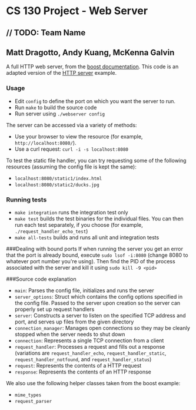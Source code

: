 # CS 130 Project - Web Server

## // TODO: Team Name
## Matt Dragotto, Andy Kuang, McKenna Galvin

A full HTTP web server, from the [boost documentation](http://www.boost.org/doc/libs/1_53_0/doc/html/boost_asio/examples.html). This code is an adapted version of the [HTTP server](http://www.boost.org/doc/libs/1_62_0/doc/html/boost_asio/examples/cpp11_examples.html) example.

### Usage
* Edit `config` to define the port on which you want the server to run.
* Run `make` to build the source code
* Run server using `./webserver config`

The server can be accessed via a variety of methods:
* Use your browser to view the resource (for example, `http://localhost:8080/`).
* Use a curl request: `curl -i -s localhost:8080`

To test the static file handler, you can try requesting some of the following resources (assuming the config file is kept the same):
* `localhost:8080/static1/index.html`
* `localhost:8080/static2/ducks.jpg`

### Running tests
* `make integration` runs the integration test only
* `make test` builds the test binaries for the individual files. You can then run each test separately, if you choose (for example, `./request_handler_echo_test`)
* `make all-tests` builds and runs all unit and integration tests


###Dealing with bound ports
If when running the server you get an error that the port is already bound,
execute `sudo lsof -i:8080` (change 8080 to whatever port number you're using).
Then find the PID of the process associated with the server and kill it using `sudo kill -9 <pid>`

###Source code explanation
* `main`: Parses the config file, initializes and runs the server
* `server_options`: Struct which contains the config options specified in the config file. Passed to the server upon creation so the server can properly set up request handlers
* `server`: Constructs a server to listen on the specified TCP address and port, and serves up files from the given directory
* `connection_manager`: Manages open connections so they may be cleanly stopped when the server needs to shut down
* `connection`: Represents a single TCP connection from a client
* `request_handler`: Processes a request and fills out a response (variations are `request_handler_echo`, `request_handler_static`, `request_handler_notfound`, and `request_handler_status`)
* `request`: Represents the contents of a HTTP request
* `response`: Represents the contents of an HTTP response

We also use the following helper classes taken from the boost example:
* `mime_types`
* `request_parser`
